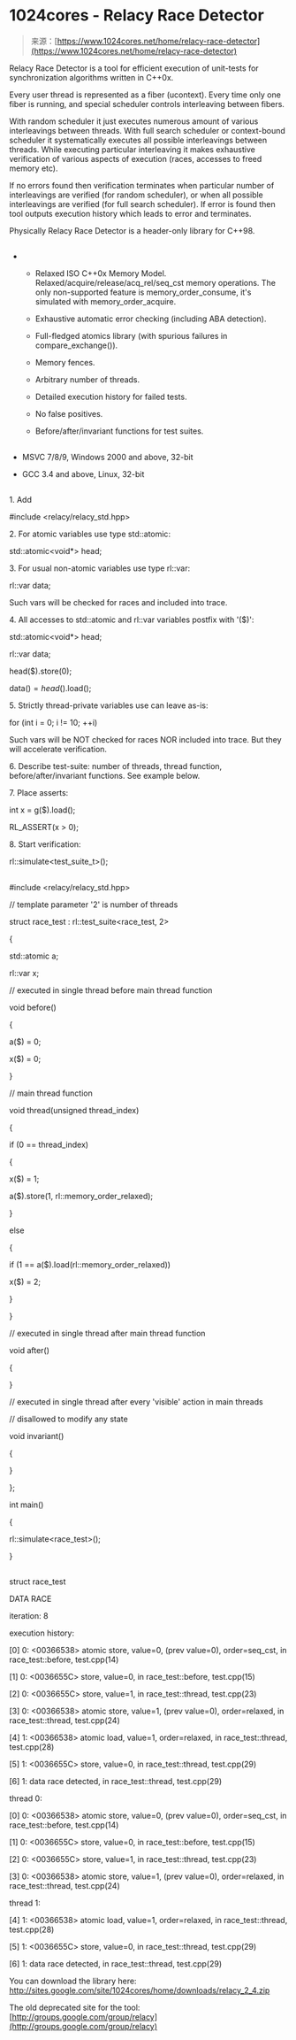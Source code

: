 <!--yml
category: 未分类
date: 2024-05-29 12:36:59
-->

# 1024cores - Relacy Race Detector

> 来源：[https://www.1024cores.net/home/relacy-race-detector](https://www.1024cores.net/home/relacy-race-detector)

Relacy Race Detector is a tool for efficient execution of unit-tests for synchronization algorithms written in C++0x.

Every user thread is represented as a fiber (ucontext). Every time only one fiber is running, and special scheduler controls interleaving between fibers.

With random scheduler it just executes numerous amount of various interleavings between threads. With full search scheduler or context-bound scheduler it systematically executes all possible interleavings between threads. While executing particular interleaving it makes exhaustive verification of various aspects of execution (races, accesses to freed memory etc).

If no errors found then verification terminates when particular number of interleavings are verified (for random scheduler), or when all possible interleavings are verified (for full search scheduler). If error is found then tool outputs execution history which leads to error and terminates.

Physically Relacy Race Detector is a header-only library for C++98.

## 

*   *   Relaxed ISO C++0x Memory Model. Relaxed/acquire/release/acq_rel/seq_cst memory operations. The only non-supported feature is memory_order_consume, it's simulated with memory_order_acquire.

    *   Exhaustive automatic error checking (including ABA detection).

    *   Full-fledged atomics library (with spurious failures in compare_exchange()).

    *   Memory fences.

    *   Arbitrary number of threads.

    *   Detailed execution history for failed tests.

    *   No false positives.

    *   Before/after/invariant functions for test suites.

## 

*   MSVC 7/8/9, Windows 2000 and above, 32-bit

*   GCC 3.4 and above, Linux, 32-bit

## 

1\. Add

#include <relacy/relacy_std.hpp>

2\. For atomic variables use type std::atomic<T>:

std::atomic<void*> head;

3\. For usual non-atomic variables use type rl::var<T>:

rl::var<int> data;

Such vars will be checked for races and included into trace.

4\. All accesses to std::atomic<T> and rl::var<T> variables postfix with '($)':

std::atomic<void*> head;

rl::var<int> data;

head($).store(0);

data($) = head($).load();

5\. Strictly thread-private variables use can leave as-is:

for (int i = 0; i != 10; ++i)

Such vars will be NOT checked for races NOR included into trace. But they will accelerate verification.

6\. Describe test-suite: number of threads, thread function, before/after/invariant functions. See example below.

7\. Place asserts:

int x = g($).load();

RL_ASSERT(x > 0);

8\. Start verification:

rl::simulate<test_suite_t>();

## 

#include <relacy/relacy_std.hpp>

// template parameter '2' is number of threads

struct race_test : rl::test_suite<race_test, 2>

{

std::atomic<int> a;

rl::var<int> x;

// executed in single thread before main thread function

void before()

{

a($) = 0;

x($) = 0;

}

// main thread function

void thread(unsigned thread_index)

{

if (0 == thread_index)

{

x($) = 1;

a($).store(1, rl::memory_order_relaxed);

}

else

{

if (1 == a($).load(rl::memory_order_relaxed))

x($) = 2;

}

}

// executed in single thread after main thread function

void after()

{

}

// executed in single thread after every 'visible' action in main threads

// disallowed to modify any state

void invariant()

{

}

};

int main()

{

rl::simulate<race_test>();

}

## 

struct race_test

DATA RACE

iteration: 8

execution history:

[0] 0: <00366538> atomic store, value=0, (prev value=0), order=seq_cst, in race_test::before, test.cpp(14)

[1] 0: <0036655C> store, value=0, in race_test::before, test.cpp(15)

[2] 0: <0036655C> store, value=1, in race_test::thread, test.cpp(23)

[3] 0: <00366538> atomic store, value=1, (prev value=0), order=relaxed, in race_test::thread, test.cpp(24)

[4] 1: <00366538> atomic load, value=1, order=relaxed, in race_test::thread, test.cpp(28)

[5] 1: <0036655C> store, value=0, in race_test::thread, test.cpp(29)

[6] 1: data race detected, in race_test::thread, test.cpp(29)

thread 0:

[0] 0: <00366538> atomic store, value=0, (prev value=0), order=seq_cst, in race_test::before, test.cpp(14)

[1] 0: <0036655C> store, value=0, in race_test::before, test.cpp(15)

[2] 0: <0036655C> store, value=1, in race_test::thread, test.cpp(23)

[3] 0: <00366538> atomic store, value=1, (prev value=0), order=relaxed, in race_test::thread, test.cpp(24)

thread 1:

[4] 1: <00366538> atomic load, value=1, order=relaxed, in race_test::thread, test.cpp(28)

[5] 1: <0036655C> store, value=0, in race_test::thread, test.cpp(29)

[6] 1: data race detected, in race_test::thread, test.cpp(29)

You can download the library here: http://sites.google.com/site/1024cores/home/downloads/relacy_2_4.zip

The old deprecated site for the tool: [http://groups.google.com/group/relacy](http://groups.google.com/group/relacy)